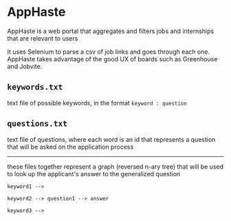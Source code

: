 # AppHaste

AppHaste is a web portal that aggregates and filters jobs and internships that are relevant to users

It uses Selenium to parse a csv of job links and goes through each one. AppHaste takes advantage of the good UX of boards such as Greenhouse and Jobvite.

## `keywords.txt`

text file of possible keywords, in the format `keyword : question`

## `questions.txt`

text file of questions, where each word is an id that represents a
question that will be asked on the application process

---
these files together represent a graph (reversed n-ary tree) that will
be used to look up the applicant's answer to the generalized question

```
keyword1 -->

keyword2 --> question1 --> answer

keyword3 -->
```

